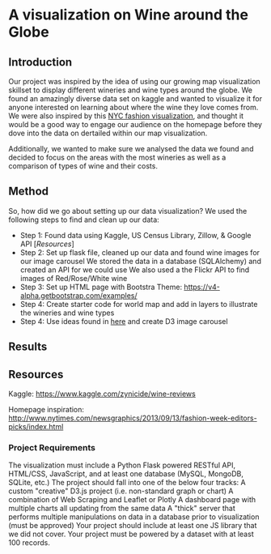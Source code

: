 # A visualization on Wine around the Globe

## Introduction

  Our project was inspired by the idea of using our growing map visualization skillset to display different wineries and wine types around the globe. We found an amazingly diverse data set on kaggle and wanted to visualize it for anyone interested on learning about where the wine they love comes from. We were also inspired by this [NYC fashion visualization](http://www.nytimes.com/newsgraphics/2013/09/13/fashion-week-editors-picks/index.html), and thought it would be a good way to engage our audience on the homepage before they dove into the data on dertailed within our map visualization. 
  
  Additionally, we wanted to make sure we analysed the data we found and decided to focus on the areas with the most wineries as well as a comparison of types of wine and their costs.

## Method

So, how did we go about setting up our data visualization? We used the following steps to find and clean up our data:
 - Step 1: Found data using Kaggle, US Census Library, Zillow, & Google API [_Resources_]
 - Step 2: Set up flask file, cleaned up our data and found wine images for our image carousel
           We stored the data in a database (SQLAlchemy) and created an API for we could use
           We also used a the Flickr API to find images of Red/Rose/White wine
 - Step 3: Set up HTML page with Bootstra
           Theme: https://v4-alpha.getbootstrap.com/examples/
 - Step 4: Create starter code for world map and add in layers to illustrate the wineries and wine types
 - Step 4: Use ideas found in [here](https://github.com/clairesunstudio/fashion-viz) and create D3 image carousel 


## Results 





## Resources
Kaggle: 
https://www.kaggle.com/zynicide/wine-reviews 

Homepage inspiration:
http://www.nytimes.com/newsgraphics/2013/09/13/fashion-week-editors-picks/index.html

### Project Requirements
The visualization must include a Python Flask powered RESTful API, HTML/CSS, JavaScript, and at least one database (MySQL, MongoDB, SQLite, etc.)
The  project should fall into one of the below four tracks:
A custom "creative" D3.js project (i.e. non-standard graph or chart)
A combination of Web Scraping and Leaflet or Plotly
A dashboard page with multiple charts all updating from the same data
A "thick" server that performs multiple manipulations on data in a database prior to visualization (must be approved)
Your project should include at least one JS library that we did not cover.
Your project must be powered by a dataset with at least 100 records.

